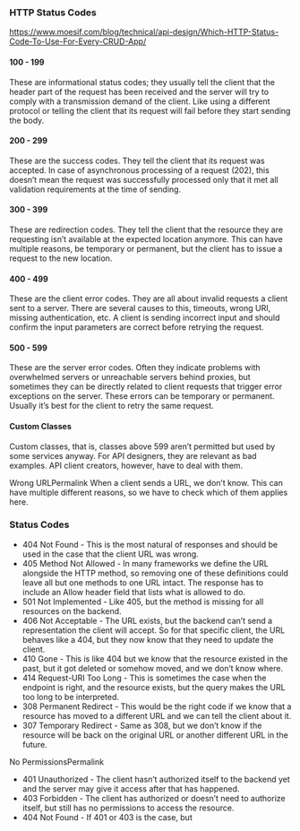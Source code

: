 ### HTTP Status Codes
https://www.moesif.com/blog/technical/api-design/Which-HTTP-Status-Code-To-Use-For-Every-CRUD-App/

#### 100 - 199
These are informational status codes; they usually tell the client that the header part of the request has been received and the server will try to comply with a transmission demand of the client. Like using a different protocol or telling the client that its request will fail before they start sending the body.

#### 200 - 299
These are the success codes. They tell the client that its request was accepted. In case of asynchronous processing of a request (202), this doesn’t mean the request was successfully processed only that it met all validation requirements at the time of sending.

#### 300 - 399
These are redirection codes. They tell the client that the resource they are requesting isn’t available at the expected location anymore. This can have multiple reasons, be temporary or permanent, but the client has to issue a request to the new location.

#### 400 - 499
These are the client error codes. They are all about invalid requests a client sent to a server. There are several causes to this, timeouts, wrong URI, missing authentication, etc. A client is sending incorrect input and should confirm the input parameters are correct before retrying the request.

#### 500 - 599
These are the server error codes. Often they indicate problems with overwhelmed servers or unreachable servers behind proxies, but sometimes they can be directly related to client requests that trigger error exceptions on the server. These errors can be temporary or permanent. Usually it’s best for the client to retry the same request.

#### Custom Classes
Custom classes, that is, classes above 599 aren’t permitted but used by some services anyway. For API designers, they are relevant as bad examples. API client creators, however, have to deal with them.

Wrong URLPermalink
When a client sends a URL, we don’t know. This can have multiple different reasons, so we have to check which of them applies here.

### Status Codes

 - 404 Not Found - This is the most natural of responses and should be used in the case that the client URL was wrong.
 - 405 Method Not Allowed - In many frameworks we define the URL alongside the HTTP method, so removing one of these definitions could leave all but one methods to one URL intact. The response has to include an Allow header field that lists what is allowed to do.
 - 501 Not Implemented - Like 405, but the method is missing for all resources on the backend.
 - 406 Not Acceptable - The URL exists, but the backend can’t send a representation the client will accept. So for that specific client, the URL behaves like a 404, but they now know that they need to update the client.
 - 410 Gone - This is like 404 but we know that the resource existed in the past, but it got deleted or somehow moved, and we don’t know where.
 - 414 Request-URI Too Long - This is sometimes the case when the endpoint is right, and the resource exists, but the query makes the URL too long to be interpreted.
 - 308 Permanent Redirect - This would be the right code if we know that a resource has moved to a different URL and we can tell the client about it.
 - 307 Temporary Redirect - Same as 308, but we don’t know if the resource will be back on the original URL or another different URL in the future.

No PermissionsPermalink
 - 401 Unauthorized - The client hasn’t authorized itself to the backend yet and the server may give it access after that has happened.
 - 403 Forbidden - The client has authorized or doesn’t need to authorize itself, but still has no permissions to access the resource.
 - 404 Not Found - If 401 or 403 is the case, but
